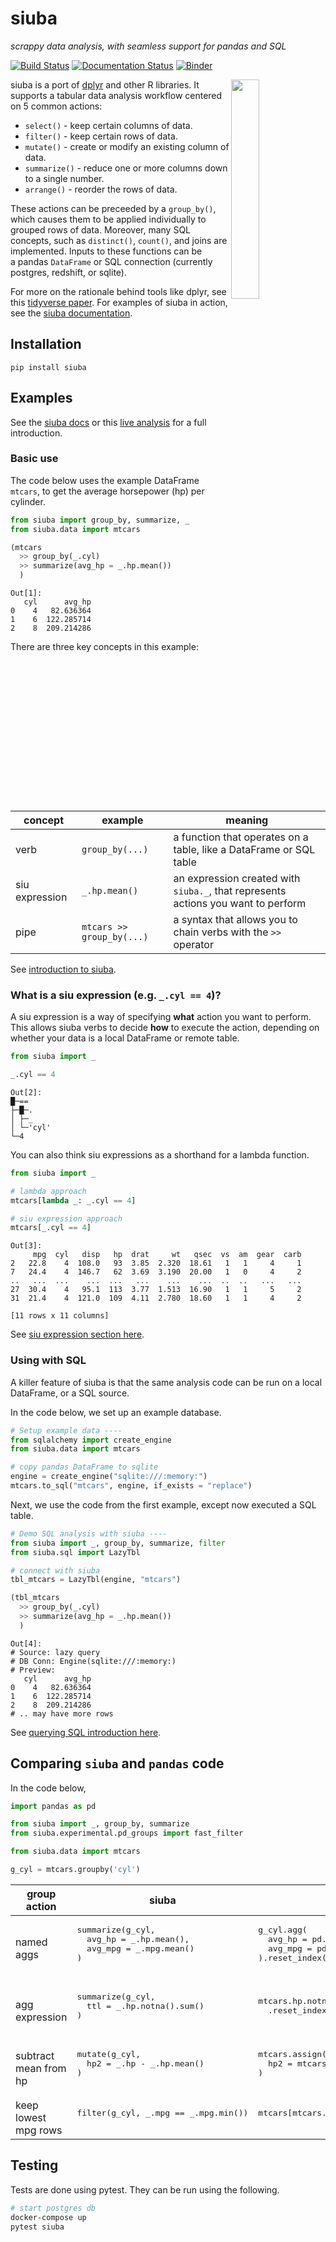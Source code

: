 siuba
=====

*scrappy data analysis, with seamless support for pandas and SQL*

[![Build Status](https://travis-ci.org/machow/siuba.svg?branch=master)](https://travis-ci.org/machow/siuba)
[![Documentation Status](https://readthedocs.org/projects/siuba/badge/?version=latest)](https://siuba.readthedocs.io/en/latest/?badge=latest)
[![Binder](https://mybinder.org/badge_logo.svg)](https://mybinder.org/v2/gh/machow/siuba/master)

<img width="30%" align="right" src="./docs/siuba_small.svg">

siuba is a port of [dplyr](https://github.com/tidyverse/dplyr) and other R libraries. It supports a tabular data analysis workflow centered on 5 common actions:

* `select()` - keep certain columns of data.
* `filter()` - keep certain rows of data.
* `mutate()` - create or modify an existing column of data.
* `summarize()` - reduce one or more columns down to a single number.
* `arrange()` - reorder the rows of data.

These actions can be preceeded by a `group_by()`, which causes them to be applied individually to grouped rows of data. Moreover, many SQL concepts, such as `distinct()`, `count()`, and joins are implemented.
Inputs to these functions can be a pandas `DataFrame` or SQL connection (currently postgres, redshift, or sqlite).

For more on the rationale behind tools like dplyr, see this [tidyverse paper](https://tidyverse.tidyverse.org/articles/paper.html). 
For examples of siuba in action, see the [siuba documentation](https://siuba.readthedocs.io/en/latest/intro.html).

Installation
------------

```
pip install siuba
```

Examples
--------

See the [siuba docs](https://siuba.readthedocs.io) or this [live analysis](https://www.youtube.com/watch?v=eKuboGOoP08) for a full introduction.

### Basic use

The code below uses the example DataFrame `mtcars`, to get the average horsepower (hp) per cylinder.

```python
from siuba import group_by, summarize, _
from siuba.data import mtcars

(mtcars
  >> group_by(_.cyl)
  >> summarize(avg_hp = _.hp.mean())
  )
```

```
Out[1]: 
   cyl      avg_hp
0    4   82.636364
1    6  122.285714
2    8  209.214286
```

There are three key concepts in this example:

| concept | example | meaning |
| ------- | ------- | ------- |
| verb    | `group_by(...)` | a function that operates on a table, like a DataFrame or SQL table |
| siu expression | `_.hp.mean()` | an expression created with `siuba._`, that represents actions you want to perform |
| pipe | `mtcars >> group_by(...)` | a syntax that allows you to chain verbs with the `>>` operator |


See [introduction to siuba](https://siuba.readthedocs.io/en/latest/intro.html#Introduction-to-siuba).

### What is a siu expression (e.g. `_.cyl == 4`)?

A siu expression is a way of specifying **what** action you want to perform.
This allows siuba verbs to decide **how** to execute the action, depending on whether your data is a local DataFrame or remote table.

```python
from siuba import _

_.cyl == 4
```

```
Out[2]:
█─==
├─█─.
│ ├─_
│ └─'cyl'
└─4
```

You can also think siu expressions as a shorthand for a lambda function.

```python
from siuba import _

# lambda approach
mtcars[lambda _: _.cyl == 4]

# siu expression approach
mtcars[_.cyl == 4]
```

```
Out[3]: 
     mpg  cyl   disp   hp  drat     wt   qsec  vs  am  gear  carb
2   22.8    4  108.0   93  3.85  2.320  18.61   1   1     4     1
7   24.4    4  146.7   62  3.69  3.190  20.00   1   0     4     2
..   ...  ...    ...  ...   ...    ...    ...  ..  ..   ...   ...
27  30.4    4   95.1  113  3.77  1.513  16.90   1   1     5     2
31  21.4    4  121.0  109  4.11  2.780  18.60   1   1     4     2

[11 rows x 11 columns]
```

See [siu expression section here](https://siuba.readthedocs.io/en/latest/intro.html#Concise-pandas-operations-with-siu-expressions-(_)).

### Using with SQL

A killer feature of siuba is that the same analysis code can be run on a local DataFrame, or a SQL source.

In the code below, we set up an example database.

```python
# Setup example data ----
from sqlalchemy import create_engine
from siuba.data import mtcars

# copy pandas DataFrame to sqlite
engine = create_engine("sqlite:///:memory:")
mtcars.to_sql("mtcars", engine, if_exists = "replace")
```

Next, we use the code from the first example, except now executed a SQL table.

```python
# Demo SQL analysis with siuba ----
from siuba import _, group_by, summarize, filter
from siuba.sql import LazyTbl

# connect with siuba
tbl_mtcars = LazyTbl(engine, "mtcars")

(tbl_mtcars
  >> group_by(_.cyl)
  >> summarize(avg_hp = _.hp.mean())
  )
```

```
Out[4]: 
# Source: lazy query
# DB Conn: Engine(sqlite:///:memory:)
# Preview:
   cyl      avg_hp
0    4   82.636364
1    6  122.285714
2    8  209.214286
# .. may have more rows
```

See [querying SQL introduction here](https://siuba.readthedocs.io/en/latest/intro_sql_basic.html).

## Comparing `siuba` and `pandas` code

In the code below, 

```python
import pandas as pd

from siuba import _, group_by, summarize
from siuba.experimental.pd_groups import fast_filter

from siuba.data import mtcars

g_cyl = mtcars.groupby('cyl')
```

<table>
  <thead>
    <tr>
      <th>group action</th>
      <th>siuba</th>
      <th>pandas</th>
    </tr>
  </thead>
  <tr>
    <td>named aggs</td>
    <td>
      <pre>
summarize(g_cyl,
  avg_hp = _.hp.mean(),
  avg_mpg = _.mpg.mean()
)
      </pre>
    </td>
    <td>
      <pre>
g_cyl.agg(
  avg_hp = pd.NamedAgg("hp", "mean"),
  avg_mpg = pd.NamedAgg("mpg", "mean")
).reset_index()
      </pre>
    </td>
  </tr>
  <tr>
    <td>agg expression</td>
    <td>
      <pre>
summarize(g_cyl,
  ttl = _.hp.notna().sum()
)
      </pre>
    </td>
    <td>
      <pre>
mtcars.hp.notna().groupby("cyl").sum() \
  .reset_index(name = "ttl")
      </pre>
    </td>
  </tr>
  <tr>
    <td>subtract mean from hp</td>
    <td>
      <pre>
mutate(g_cyl,
  hp2 = _.hp - _.hp.mean()
)
      </pre>
    </td>
    <td>
      <pre>
mtcars.assign(
  hp2 = mtcars.hp - g_cyl.hp.transform("mean")
)
      </pre>
    </td>
  </tr>
  <tr>
    <td>keep lowest mpg rows</td>
    <td>
      <pre lang="python">
filter(g_cyl, _.mpg == _.mpg.min())
      </pre>
    </td>
    <td>
      <pre lang="python">
mtcars[mtcars.mpg == g_cyl.mpg.transform('min')]
      </pre>
    </td>
  </tr>
</table>


Testing
-------

Tests are done using pytest.
They can be run using the following.

```bash
# start postgres db
docker-compose up
pytest siuba
```
